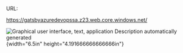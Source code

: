 URL:

<https://gatsbyazuredevopssa.z23.web.core.windows.net/>

![Graphical user interface, text, application Description automatically
generated](./images/06/media/image1.png){width="6.5in"
height="4.191666666666666in"}
